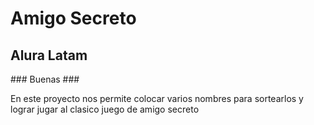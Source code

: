 <h1>Amigo Secreto</h1>
<h2>Alura Latam</h2>
### Buenas ###

En este proyecto nos permite colocar varios nombres para sortearlos y lograr jugar al clasico juego de amigo secreto
